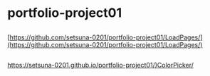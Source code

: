 # portfolio-project01
##
[https://github.com/setsuna-0201/portfolio-project01/LoadPages/](https://github.com/setsuna-0201/portfolio-project01/LoadPages/)
##
[https://setsuna-0201.github.io/portfolio-project01/)ColorPicker/](https://setsuna-0201.github.io/portfolio-project01/ColorPicker/)
